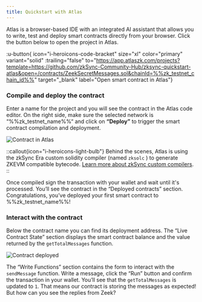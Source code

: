 ```yaml
---
title: Quickstart with Atlas
---
```

Atlas is a browser-based IDE with an integrated AI assistant that allows you to write, test and deploy smart contracts
directly from your browser. Click the button below to open the project in Atlas.

:u-button{ icon="i-heroicons-code-bracket" size="xl" color="primary" variant="solid" :trailing="false"
to="https://app.atlaszk.com/projects?template=https://github.com/zkSync-Community-Hub/zksync-quickstart-atlas&open=/contracts/ZeekSecretMessages.sol&chainId=%%zk_testnet_chain_id%%"
target="_blank" label="Open smart contract in Atlas"}

### Compile and deploy the contract

Enter a name for the project and you will see the contract in the Atlas code editor.
On the right side, make sure the selected network is “%%zk_testnet_name%%“
and click on **“Deploy”** to trigger the smart contract compilation and deployment.

![Contract in Atlas](/images/101-quickstart/101-atlas-contract.png)

::callout{icon="i-heroicons-light-bulb"}
Behind the scenes, Atlas is using the zkSync Era custom solidity compiler
(named `zksolc` ) to generate ZKEVM compatible bytecode. [Learn more about zkSync custom compilers](/zk-stack/components/compiler/toolchain/overview).
::

Once compiled sign the transaction with your wallet and wait until it's processed. You’ll see the contract in the
“Deployed contracts” section. Congratulations, you’ve deployed your first smart contract to %%zk_testnet_name%%!

### Interact with the contract

Below the contract name you can find its deployment address. The “Live Contract State” section displays the smart
contract balance and the value returned by the `getTotalMessages` function.

![Contract deployed](/images/101-quickstart/101-atlas-deployed.png)

The “Write Functions” section contains the form to interact with the `sendMessage` function. Write a message, click the
“Run” button and confirm the transaction in your wallet. You’ll see that the `getTotalMessages` is updated to `1`. That
means our contract is storing the messages as expected! But how can you see the replies from Zeek?
